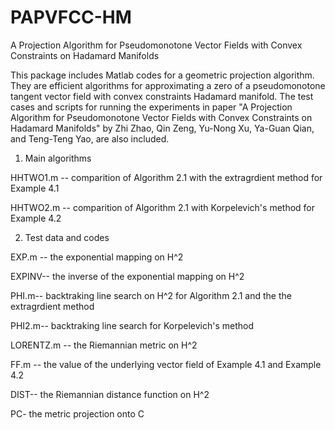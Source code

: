 # PAPVFCC-HM
A Projection Algorithm for Pseudomonotone Vector Fields with Convex Constraints on Hadamard Manifolds

This package includes Matlab codes for a geometric projection algorithm.
They are efficient algorithms for approximating a zero of a pseudomonotone tangent vector field with convex constraints Hadamard manifold. 
The test cases and scripts for running the experiments in paper "A Projection Algorithm for Pseudomonotone Vector Fields with Convex Constraints on
Hadamard Manifolds" by Zhi Zhao, Qin Zeng, Yu-Nong Xu, Ya-Guan Qian, and Teng-Teng Yao, are also included.


1. Main algorithms

HHTWO1.m -- comparition of Algorithm 2.1 with the extragrdient method for Example 4.1

HHTWO2.m --  comparition of Algorithm 2.1 with Korpelevich's method for Example 4.2

2. Test data and codes

EXP.m -- the exponential mapping on H^2

EXPINV-- the inverse of the exponential mapping on H^2 

PHI.m-- backtraking line search on H^2 for Algorithm 2.1 and the the extragrdient method

PHI2.m-- backtraking line search for Korpelevich's method

LORENTZ.m -- the Riemannian metric on H^2 

FF.m -- the value of the underlying vector field of Example 4.1 and Example 4.2 
 
DIST-- the Riemannian distance function on H^2 

PC- the metric projection onto C
